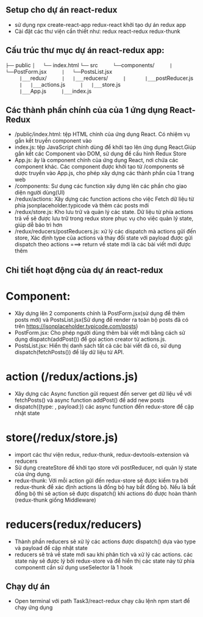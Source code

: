 ## Setup cho dự án react-redux
+ sử dụng npx create-react-app redux-react khởi tạo dự án redux app
+ Cài đặt các thư viện cần thiết như: redux react-redux redux-thunk 

## Cấu trúc thư mục dự án react-redux app:  

 `├──` public
 `│   └──` index.html
 `└──` src
 `     └──`components/
 `     |   └──`PostForm.jsx
 `     |   └──`PostsList.jsx  
 `     |___`redux/
 `     |   |___`reducers/
 `     |       |___`postReducer.js         
 `     |   |___`actions.js
 `     |   |___`store.js                                           
 `     |___`App.js
 `     |___`index.js

## Các thành phần chính của của 1 ứng dụng React-Redux
+ /public/index.html: tệp HTML chính của ứng dụng React. Có nhiệm vụ gắn kết truyền component vào
+ index.js: tệp JavaScript chính dùng để khởi tạo lên ứng dụng React.Giúp gắn kết các Component vào DOM, sử dụng để cấu hình Redux Store
+ App.js: ây là component chính của ứng dụng React, nơi chứa các component khác. Các component được khởi tạo từ /components sẽ dược truyền vào App.js, cho phép xây dựng các thành phần của 1 trang web
+ /components: Sư dụng các function xây dựng lên các phần cho giao diện người dùng(UI) 
+ /redux/actions: Xây dựng các function actions cho việc Fetch dữ liệu từ phía jsonplaceholder.typicode và thêm các posts mới
+ /redux/store.js: Kho lưu trữ và quản lý các state. Dữ liệu từ phía actions trả về sẽ được lưu trữ trong redux store phục vụ cho việc quản lý state, giúp dễ bảo trì hơn
+ /redux/reducers/postReducers.js: xử lý các dispatch mà actions gửi đến store, Xác định type của actions và thay đổi state với payload được gửi dispatch theo actions ===> return về state mới là các bài viết mới được thêm 

## Chi tiết hoạt động của dự án react-redux
# Component: 
+ Xây dựng lên 2 components chính là PostForm.jsx(sử dụng để thêm posts mới) và PostsList.jsx(Sử dụng để render ra toàn bộ posts đã có trên https://jsonplaceholder.typicode.com/posts)
+ PostForm.jsx: Cho phép người dùng thêm bài viết mới bằng cách sử dụng dispatch(addPost()) để gọi action creator từ actions.js.
+ PostsList.jsx: Hiển thị danh sách tất cả các bài viết đã có, sử dụng dispatch(fetchPosts()) để lấy dữ liệu từ API.
# action (/redux/actions.js)
+ Xây dựng các Async function gửi request đến server get dữ liệu về với fetchPosts() và async function addPost() để add new posts
+ dispatch({type: , payload:}) các async function đến redux-store để cập nhật state 
# store(/redux/store.js)
+ import các thư viện redux, redux-thunk, redux-devtools-extension và reducers
+ Sử dụng createStore để khởi tạo store với postReducer, nơi quản lý state của ứng dụng.
+ redux-thunk: Với mỗi action gửi đến redux-store sẽ được kiểm tra bởi redux-thunk để xác định actions là đồng bộ hay bất đồng bộ. Nếu là bất đồng bộ thì sẽ action sẽ được dispatch() khi actions đó được hoàn thành (redux-thunk giống Middleware)
# reducers(redux/reducers)
+ Thành phần reducers sẽ xử lý các actions được dispatch() dựa vào type và payload để cập nhật state 
+ reducers sẽ trả về state mới sau khi phân tích và xử lý các actions. các state này sẽ được lý bởi redux-store và để hiển thị các state này từ phía componentt cần sử dụng useSelector là 1 hook

## Chạy dự án
+ Open terminal với path Task3/react-redux chạy câu lệnh npm start để chạy ứng dụng